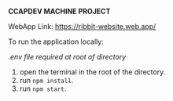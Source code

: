 **CCAPDEV MACHINE PROJECT**

WebApp Link: https://ribbit-website.web.app/

To run the application locally:

*.env file required at root of directory*

1. open the terminal in the root of the directory.
2. run `npm install`.
3. run `npm start`.
